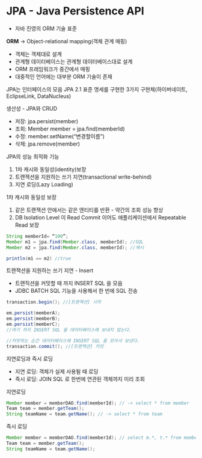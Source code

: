 # JPA - Java Persistence API
- 자바 진영의 ORM 기술 표준

**ORM** -> Object-relational mapping(객체 관계 매핑)
* 객체는 객체대로 설계
* 관계형 데이터베이스는 관계형 데이터베이스대로 설계
* ORM 프레임워크가 중간에서 매핑
* 대중적인 언어에는 대부분 ORM 기술이 존재

JPA는 인터페이스의 모음
JPA 2.1 표준 명세를 구현한 3가지 구현체(하이버네이트, EclipseLink, DataNucleus)

생산성 - JPA와 CRUD
* 저장: jpa.persist(member)
* 조회: Member member = jpa.find(memberId)
* 수정: member.setName(“변경할이름”)
* 삭제: jpa.remove(member)

JPA의 성능 최적화 기능

1. 1차 캐시와 동일성(identity)보장
2. 트랜잭션을 지원하는 쓰기 지연(transactional write-behind)
3. 지연 로딩(Lazy Loading)

1차 캐시와 동일성 보장
1. 같은 트랜잭션 안에서는 같은 엔티티를 반환 - 약간의 조회 성능 향상
2. DB Isolation Level 이 Read Commit 이어도 애플리케이션에서 Repeatable Read 보장

```java
String memberId= “100”;
Member m1 = jpa.find(Member.class, memberId); //SQL
Member m2 = jpa.find(Member.class, memberId); //캐시

println(m1 == m2) //true
```

트랜잭션을 지원하는 쓰기 지연 - Insert
* 트랜직션을 커밋할 때 까지 INSERT SQL 을 모음
* JDBC BATCH SQL 기능을 사용해서 한 번에 SQL 전송

``` java
transaction.begin(); //[트랜잭션] 시작

em.persist(memberA);
em.persist(memberB);
em.persist(memberC);
//여기 까지 INSERT SQL 을 데이터베이스에 보내지 않는다.

//커밋하는 순간 데이터베이스에 INSERT SQL 을 모아서 보낸다.
transaction.commit(); //[트랜잭션] 커밋
```

지연로딩과 즉시 로딩
* 지연 로딩: 객체가 실제 사용될 때 로딩
* 즉시 로딩: JOIN SQL 로 한번에 연관된 객체까지 미리 조회

지연로딩
```java
Member member = memberDAO.find(memberId); // -> select * from member
Team team = member.getTeam();
String teamName = team.getName(); // -> select * from team
```

즉시 로딩
```java
Member member = memberDAO.find(memberId); // select m.*, t.* from member join team ...
Team team = member.getTeam();
String teamName = team.getName();
```